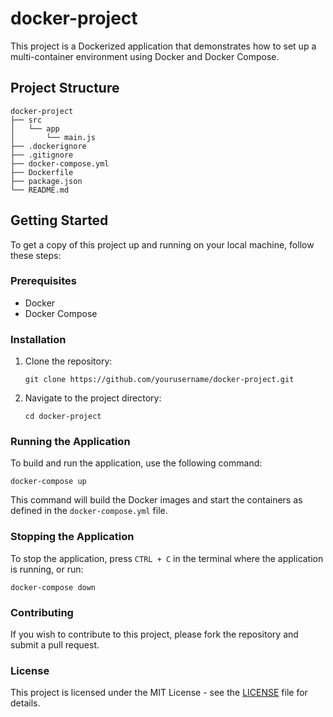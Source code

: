 # docker-project

This project is a Dockerized application that demonstrates how to set up a multi-container environment using Docker and Docker Compose.

## Project Structure

```
docker-project
├── src
│   └── app
│       └── main.js
├── .dockerignore
├── .gitignore
├── docker-compose.yml
├── Dockerfile
├── package.json
└── README.md
```

## Getting Started

To get a copy of this project up and running on your local machine, follow these steps:

### Prerequisites

- Docker
- Docker Compose

### Installation

1. Clone the repository:
   ```
   git clone https://github.com/yourusername/docker-project.git
   ```
2. Navigate to the project directory:
   ```
   cd docker-project
   ```

### Running the Application

To build and run the application, use the following command:
```
docker-compose up
```

This command will build the Docker images and start the containers as defined in the `docker-compose.yml` file.

### Stopping the Application

To stop the application, press `CTRL + C` in the terminal where the application is running, or run:
```
docker-compose down
```

### Contributing

If you wish to contribute to this project, please fork the repository and submit a pull request.

### License

This project is licensed under the MIT License - see the [LICENSE](LICENSE) file for details.